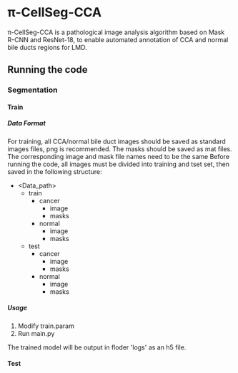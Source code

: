 # π-CellSeg-CCA
π-CellSeg-CCA is a pathological image analysis algorithm based on Mask R-CNN and ResNet-18, to enable automated annotation of CCA and normal bile ducts regions for LMD.

## Running the code
### Segmentation
#### Train
##### Data Format
For training, all CCA/normal bile duct images should be saved as standard images files, png is recommended. The masks should be saved as mat files. The corresponding image and mask file names need to be the same
Before running the code, all images must be divided into training and tset set, then saved in the following structure:

- <Data_path>
  - train
    - cancer
      - image
      - masks
    - normal
      - image
      - masks
  - test
    - cancer
      - image
      - masks
    - normal
      - image
      - masks

##### Usage
1. Modify train.param
2. Run main.py

The trained model will be output in floder 'logs' as an h5 file.

#### Test

